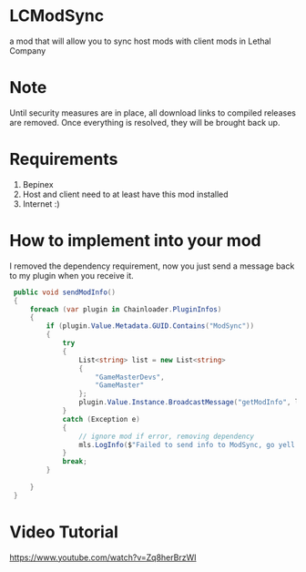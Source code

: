 # LCModSync
a mod that will allow you to sync host mods with client mods in Lethal Company

# Note
Until security measures are in place, all download links to compiled releases are removed. Once everything is resolved, they will be brought back up.

# Requirements
1. Bepinex
2. Host and client need to at least have this mod installed
3. Internet :)

# How to implement into your mod
I removed the dependency requirement, now you just send a message back to my plugin when you receive it.
```cs
 public void sendModInfo()
 {
     foreach (var plugin in Chainloader.PluginInfos)
     {
         if (plugin.Value.Metadata.GUID.Contains("ModSync"))
         {
             try
             {
                 List<string> list = new List<string>
                 {
                     "GameMasterDevs",
                     "GameMaster"
                 };
                 plugin.Value.Instance.BroadcastMessage("getModInfo", list, UnityEngine.SendMessageOptions.DontRequireReceiver);
             }
             catch (Exception e)
             {
                 // ignore mod if error, removing dependency
                 mls.LogInfo($"Failed to send info to ModSync, go yell at Minx");
             }
             break;
         }
        
     }
 }

```

# Video Tutorial
https://www.youtube.com/watch?v=Zq8herBrzWI
